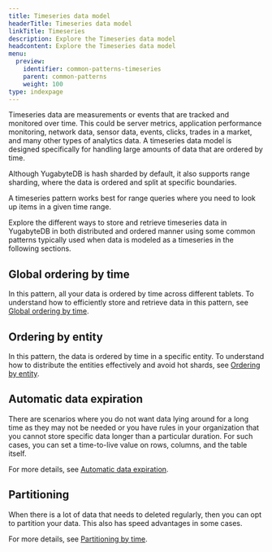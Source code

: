 ```yaml
---
title: Timeseries data model
headerTitle: Timeseries data model
linkTitle: Timeseries
description: Explore the Timeseries data model
headcontent: Explore the Timeseries data model
menu:
  preview:
    identifier: common-patterns-timeseries
    parent: common-patterns
    weight: 100
type: indexpage
---
```


Timeseries data are measurements or events that are tracked and monitored over time. This could be server metrics, application performance monitoring, network data, sensor data, events, clicks, trades in a market, and many other types of analytics data. A timeseries data model is designed specifically for handling large amounts of data that are ordered by time.

Although YugabyteDB is hash sharded by default, it also supports range sharding, where the data is ordered and split at specific boundaries.

A timeseries pattern works best for range queries where you need to look up items in a given time range.

Explore the different ways to store and retrieve timeseries data in YugabyteDB in both distributed and ordered manner using some common patterns typically used when data is modeled as a timeseries in the following sections.

## Global ordering by time

In this pattern, all your data is ordered by time across different tablets. To understand how to efficiently store and retrieve data in this pattern, see [Global ordering by time](./global-ordering).

## Ordering by entity

In this pattern, the data is ordered by time in a specific entity. To understand how to distribute the entities effectively and avoid hot shards, see [Ordering by entity](./ordering-by-entity).

## Automatic data expiration

There are scenarios where you do not want data lying around for a long time as they may not be needed or you have rules in your organization that you cannot store specific data longer than a particular duration. For such cases, you can set a time-to-live value on rows, columns, and the table itself.

For more details, see [Automatic data expiration](./data-expiry).

## Partitioning

When there is a lot of data that needs to deleted regularly, then you can opt to partition your data. This also has speed advantages in some cases.

For more details, see [Partitioning by time](./partitioning-by-time).

